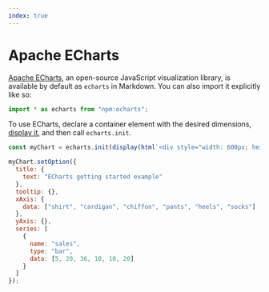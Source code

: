 ```yaml
---
index: true
---
```


# Apache ECharts <a href="https://github.com/observablehq/framework/releases/tag/v1.1.0" class="observablehq-version-badge" data-version="^1.1.0" title="Added in v1.1.0"></a>

[Apache ECharts](https://echarts.apache.org), an open-source JavaScript visualization library, is available by default as `echarts` in Markdown. You can also import it explicitly like so:

```js run=false
import * as echarts from "npm:echarts";
```

To use ECharts, declare a container element with the desired dimensions, [display it](../display), and then call `echarts.init`.

```js echo
const myChart = echarts.init(display(html`<div style="width: 600px; height:400px;"></div>`));

myChart.setOption({
  title: {
    text: "ECharts getting started example"
  },
  tooltip: {},
  xAxis: {
    data: ["shirt", "cardigan", "chiffon", "pants", "heels", "socks"]
  },
  yAxis: {},
  series: [
    {
      name: "sales",
      type: "bar",
      data: [5, 20, 36, 10, 10, 20]
    }
  ]
});
```
